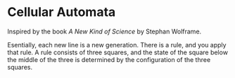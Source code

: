 # Cellular Automata

Inspired by the book *A New Kind of Science* by Stephan Wolframe.

Esentially, each new line is a new generation. There is a rule, and you apply that rule. A rule consists of three squares, and the state of the square below the middle of the three is determined by the configuration of the three squares.
